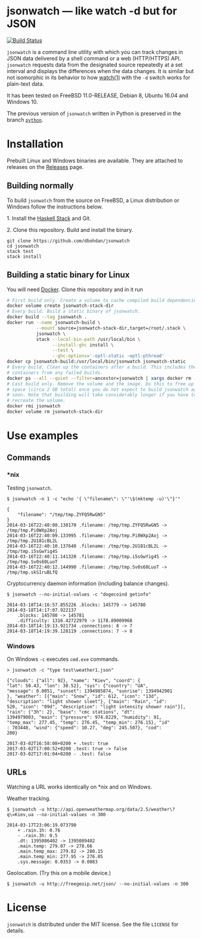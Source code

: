 jsonwatch — like watch -d but for JSON
======================================

[![Build Status](https://travis-ci.org/dbohdan/jsonwatch.svg?branch=master)](https://travis-ci.org/dbohdan/jsonwatch)

`jsonwatch` is a command line utility with which you can track changes in JSON data delivered by a shell command or a web (HTTP/HTTPS) API. `jsonwatch` requests data from the designated source repeatedly at a set interval and displays the differences when the data changes. It is similar but not isomorphic in its behavior to how [watch(1)](https://manpages.debian.org/jessie/procps/watch.1.en.html) with the `-d` switch works for plain-text data.

It has been tested on FreeBSD 11.0-RELEASE, Debian 8, Ubuntu 16.04 and Windows 10.

The previous version of `jsonwatch` written in Python is preserved in the branch [`python`](https://github.com/dbohdan/jsonwatch/tree/python).


Installation
============

Prebuilt Linux and Windows binaries are available. They are attached to releases on the [Releases](https://github.com/dbohdan/jsonwatch/releases) page.

Building normally
-----------------

To build `jsonwatch` from the source on FreeBSD, a Linux distribution or Windows follow the instructions below.

1\. Install the [Haskell Stack](https://haskell-lang.org/get-started) and Git.

2\. Clone this repository. Build and install the binary.

    git clone https://github.com/dbohdan/jsonwatch
    cd jsonwatch
    stack test
    stack install

Building a static binary for Linux
----------------------------------

You will need [Docker](https://www.docker.com/). Clone this repository and in it run

```sh
# First build only. Create a volume to cache compiled build dependencies.
docker volume create jsonwatch-stack-dir
# Every build. Build a static binary of jsonwatch.
docker build --tag jsonwatch .
docker run --name jsonwatch-build \
           --mount source=jsonwatch-stack-dir,target=/root/.stack \
           jsonwatch \
           stack --local-bin-path /usr/local/bin \
                 --install-ghc install \
                 --test \
                 --ghc-options='-optl-static -optl-pthread'
docker cp jsonwatch-build:/usr/local/bin/jsonwatch jsonwatch-static
# Every build. Clean up the containers after a build. This includes the
# containers from any failed builds.
docker ps --all --quiet --filter=ancestor=jsonwatch | xargs docker rm
# Last build only. Remove the volume and the image. Do this to free up disk
# space (circa 2 GB total) once you do not expect to build jsonwatch again
# soon. Note that building will take considerably longer if you have to
# recreate the volume.
docker rmi jsonwatch
docker volume rm jsonwatch-stack-dir
```

Use examples
============

Commands
--------

### *nix

Testing `jsonwatch`.

    $ jsonwatch -n 1 -c "echo '{ \"filename\": \"'\$(mktemp -u)'\"}'"

    {
        "filename": "/tmp/tmp.ZYFQ5RwGN5"
    }
    2014-03-16T22:40:08.130170 .filename: /tmp/tmp.ZYFQ5RwGN5 -> /tmp/tmp.Pi0WXp2Aoj
    2014-03-16T22:40:09.133995 .filename: /tmp/tmp.Pi0WXp2Aoj -> /tmp/tmp.2U181cBL2L
    2014-03-16T22:40:10.137640 .filename: /tmp/tmp.2U181cBL2L -> /tmp/tmp.i5sGwYig4S
    2014-03-16T22:40:11.141320 .filename: /tmp/tmp.i5sGwYig4S -> /tmp/tmp.Sv0s60LuoT
    2014-03-16T22:40:12.144990 .filename: /tmp/tmp.Sv0s60LuoT -> /tmp/tmp.skSIruBLfQ

Cryptocurrency daemon information (including balance changes).

    $ jsonwatch --no-initial-values -c "dogecoind getinfo"

    2014-03-18T14:16:57.855226 .blocks: 145779 -> 145780
    2014-03-18T14:17:07.922137
        .blocks: 145780 -> 145781
        .difficulty: 1316.42722979 -> 1178.89009968
    2014-03-18T14:19:13.921734 .connections: 8 -> 7
    2014-03-18T14:19:39.128119 .connections: 7 -> 8

### Windows

On Windows `-c` executes `cmd.exe` commands.

    > jsonwatch -c "type test\weather1.json"

    {"clouds": {"all": 92}, "name": "Kiev", "coord": {
    "lat": 50.43, "lon": 30.52}, "sys": {"country": "UA",
    "message": 0.0051, "sunset": 1394985874, "sunrise": 1394942901
    }, "weather": [{"main": "Snow", "id": 612, "icon": "13d",
    "description": "light shower sleet"}, {"main": "Rain", "id":
    520, "icon": "09d", "description": "light intensity shower rain"}],
    "rain": {"3h": 2}, "base": "cmc stations", "dt":
    1394979003, "main": {"pressure": 974.8229, "humidity": 91,
    "temp_max": 277.45, "temp": 276.45, "temp_min": 276.15}, "id"
    : 703448, "wind": {"speed": 10.27, "deg": 245.507}, "cod":
    200}

    2017-03-02T16:58:08+0200 + .test: true
    2017-03-02T17:00:52+0200 .test: true -> false
    2017-03-02T17:01:04+0200 - .test: false

URLs
----

Watching a URL works identically on *nix and on Windows.

Weather tracking.

    $ jsonwatch -u http://api.openweathermap.org/data/2.5/weather\?q\=Kiev,ua --no-initial-values -n 300

    2014-03-17T23:06:19.073790
        + .rain.1h: 0.76
        - .rain.3h: 0.5
        .dt: 1395086402 -> 1395089402
        .main.temp: 279.07 -> 278.66
        .main.temp_max: 279.82 -> 280.15
        .main.temp_min: 277.95 -> 276.05
        .sys.message: 0.0353 -> 0.0083

Geolocation. (Try this on a mobile device.)

    $ jsonwatch -u http://freegeoip.net/json/ --no-initial-values -n 300


License
=======

`jsonwatch` is distributed under the MIT license. See the file `LICENSE` for details.
